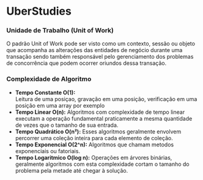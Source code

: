 # UberStudies


### Unidade de Trabalho (Unit of Work)
O padrão Unit of Work pode ser visto como um contexto, sessão ou objeto que acompanha as alterações das entidades de negócio durante uma transação sendo também responsável pelo gerenciamento dos problemas de concorrência que podem ocorrer oriundos dessa transação.

### Complexidade de  Algoritmo

* __Tempo Constante O(1):__  
  Leitura de uma posiçao, gravação em uma posição, verificação em uma posição em uma array por exemplo
* __Tempo Linear O(n):__
Algoritmos com complexidade de tempo linear executam a operação fundamental praticamente a mesma quantidade de vezes que o tamanho de sua entrada.
* __Tempo Quadrático O(n²):__ Esses algoritmos geralmente envolvem percorrer uma coleção inteira para cada elemento de coleção.
* __Tempo Exponencial O(2^n):__ Algoritmos que chamam metodos exponenciais ou fatoriais. 
* __Tempo Logaritmico O(log n):__ Operações em árvores binárias, geralmente algoritmos com esta complexidade cortam o tamanho do problema pela metade até chegar à solução.
